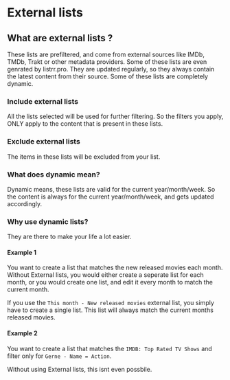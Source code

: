 # External lists

## What are external lists ?
These lists are prefiltered, and come from external sources like IMDb, TMDb, Trakt or other metadata providers. Some of these lists are even genrated by listrr.pro. They are updated regularly, so they always contain the latest content from their source. Some of these lists are completely dynamic.

### Include external lists
All the lists selected will be used for further filtering. So the filters you apply, ONLY apply to the content that is present in these lists.

### Exclude external lists
The items in these lists will be excluded from your list.

### What does dynamic mean?
Dynamic means, these lists are valid for the current year/month/week. So the content is always for the current year/month/week, and gets updated accordingly.

### Why use dynamic lists?
They are there to make your life a lot easier. 

#### Example 1
You want to create a list that matches the new released movies each month. Without External lists, you would either create a seperate list for each month, or you would create one list, and edit it every month to match the current month.

If you use the `This month - New released movies` external list, you simply have to create a single list. This list will always match the current months released movies.

#### Example 2
You want to create a list that matches the `IMDB: Top Rated TV Shows` and filter only for `Gerne - Name = Action`.

Without using External lists, this isnt even possbile.